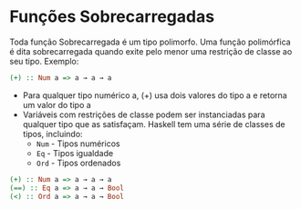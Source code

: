 # Funções Sobrecarregadas
Toda função Sobrecarregada é um tipo polimorfo. Uma função polimórfica é dita sobrecarregada quando exite pelo menor uma restrição de classe ao seu tipo. Exemplo:
```haskell
(+) :: Num a => a → a → a
```
- Para qualquer tipo numérico a, (+) usa dois valores do tipo a e retorna um valor do tipo a
- Variáveis com restrições de classe podem ser instanciadas para qualquer tipo que as satisfaçam. Haskell tem uma série de classes de tipos, incluindo:
    - `Num` - Tipos numéricos
    - `Eq` - Tipos igualdade
    - `Ord` - Tipos ordenados

```haskell
(+) :: Num a => a → a → a
(==) :: Eq a => a → a → Bool
(<) :: Ord a => a → a → Bool
```
